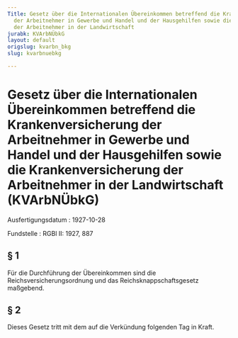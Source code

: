 ```yaml
---
Title: Gesetz über die Internationalen Übereinkommen betreffend die Krankenversicherung
  der Arbeitnehmer in Gewerbe und Handel und der Hausgehilfen sowie die Krankenversicherung
  der Arbeitnehmer in der Landwirtschaft
jurabk: KVArbNÜbkG
layout: default
origslug: kvarbn_bkg
slug: kvarbnuebkg

---
```


# Gesetz über die Internationalen Übereinkommen betreffend die Krankenversicherung der Arbeitnehmer in Gewerbe und Handel und der Hausgehilfen sowie die Krankenversicherung der Arbeitnehmer in der Landwirtschaft (KVArbNÜbkG)

Ausfertigungsdatum
:   1927-10-28

Fundstelle
:   RGBl II: 1927, 887

## § 1

Für die Durchführung der Übereinkommen sind die
Reichsversicherungsordnung und das Reichsknappschaftsgesetz maßgebend.

## § 2

Dieses Gesetz tritt mit dem auf die Verkündung folgenden Tag in Kraft.

